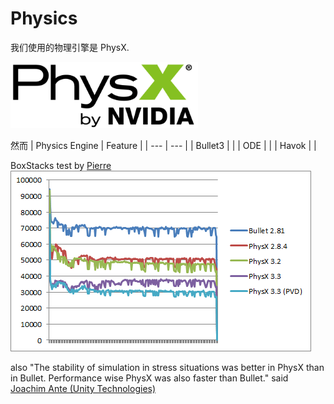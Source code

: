 
# Physics

我们使用的物理引擎是 PhysX. 

<img src="./res/NVIDIA_PhysX_Logo.png" width="300">

然而
| Physics Engine | Feature |
| --- | --- |
| Bullet3 | |
| ODE | |
| Havok | |


BoxStacks test by [Pierre](http://www.codercorner.com/blog/?p=761)
<img src="./res/mediumboxstacks20_graph.png">

also "The stability of simulation in stress situations was better in PhysX than in Bullet. Performance wise PhysX was also faster than Bullet." said [Joachim Ante (Unity Technologies)](https://forum.unity.com/threads/why-the-heck-is-almost-every-game-engine-trying-to-switch-over-to-bullet-physics.72731/#:~:text=The%20stability%20of%20simulation%20in,breaking%20backwards%20compatibility%20very%20much.)